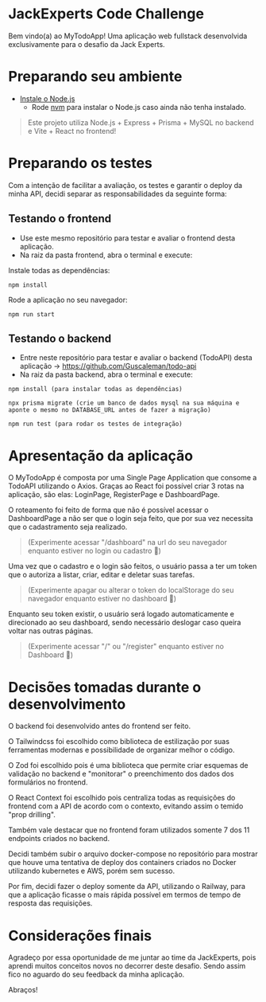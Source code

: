 # JackExperts Code Challenge

Bem vindo(a) ao MyTodoApp! Uma aplicação web fullstack desenvolvida exclusivamente para o desafio da Jack Experts.

# Preparando seu ambiente 

- [Instale o Node.js](https://nodejs.org/en/download/)
  - Rode [nvm](https://github.com/nvm-sh/nvm#installing-and-updating) para instalar o Node.js caso ainda não tenha instalado.

> Este projeto utiliza Node.js + Express + Prisma + MySQL no backend e Vite + React no frontend!

# Preparando os testes

Com a intenção de facilitar a avaliação, os testes e garantir o deploy da minha API, decidi separar as responsabilidades da seguinte forma:

## Testando o frontend

-  Use este mesmo repositório para testar e avaliar o frontend desta aplicação.
-  Na raiz da pasta frontend, abra o terminal e execute:

Instale todas as dependências:
```
npm install
```

Rode a aplicação no seu navegador:
```
npm run start
```

## Testando o backend

-  Entre neste repositório para testar e avaliar o backend (TodoAPI) desta aplicação -> https://github.com/Guscaleman/todo-api
-  Na raiz da pasta backend, abra o terminal e execute:
  
```
npm install (para instalar todas as dependências)
```

```
npx prisma migrate (crie um banco de dados mysql na sua máquina e aponte o mesmo no DATABASE_URL antes de fazer a migração)
```

```
npm run test (para rodar os testes de integração)
```

# Apresentação da aplicação

O MyTodoApp é composta por uma Single Page Application que consome a TodoAPI utilizando o Axios. Graças ao React foi possível criar 3 rotas na aplicação, são elas: LoginPage, RegisterPage e DashboardPage.

O roteamento foi feito de forma que não é possível acessar o DashboardPage a não ser que o login seja feito, que por sua vez necessita que o cadastramento seja realizado. 

> (Experimente acessar "/dashboard" na url do seu navegador enquanto estiver no login ou cadastro 👀)

Uma vez que o cadastro e o login são feitos, o usuário passa a ter um token que o autoriza a listar, criar, editar e deletar suas tarefas.

> (Experimente apagar ou alterar o token do localStorage do seu navegador enquanto estiver no dashboard 👀)

Enquanto seu token existir, o usuário será logado automaticamente e direcionado ao seu dashboard, sendo necessário deslogar caso queira voltar nas outras páginas. 

> (Experimente acessar "/" ou "/register" enquanto estiver no Dashboard 👀)

# Decisões tomadas durante o desenvolvimento

O backend foi desenvolvido antes do frontend ser feito.

O Tailwindcss foi escolhido como biblioteca de estilização por suas ferramentas modernas e possibilidade de organizar melhor o código.

O Zod foi escolhido pois é uma biblioteca que permite criar esquemas de validação no backend e "monitorar" o preenchimento dos dados dos formulários no frontend.

O React Context foi escolhido pois centraliza todas as requisições do frontend com a API de acordo com o contexto, evitando assim o temido "prop drilling".

Também vale destacar que no frontend foram utilizados somente 7 dos 11 endpoints criados no backend.

Decidi também subir o arquivo docker-compose no repositório para mostrar que houve uma tentativa de deploy dos containers criados no Docker utilizando kubernetes e AWS, porém sem sucesso.

Por fim, decidi fazer o deploy somente da API, utilizando o Railway, para que a aplicação ficasse o mais rápida possível em termos de tempo de resposta das requisições.

# Considerações finais

Agradeço por essa oportunidade de me juntar ao time da JackExperts, pois aprendi muitos conceitos novos no decorrer deste desafio. Sendo assim fico no aguardo do seu feedback da minha aplicação.

Abraços! 
